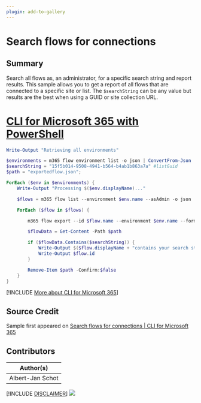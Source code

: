 ```yaml
---
plugin: add-to-gallery
---
```


# Search flows for connections

## Summary

Search all flows as, an administrator, for a specific search string and report results. This sample allows you to get a report of all flows that are connected to a specific site or list. The 
``` $searchString ``` can be any value but results are the best when using a GUID or site collection URL.
 
# [CLI for Microsoft 365 with PowerShell](#tab/cli-m365-ps)
```powershell
Write-Output "Retrieving all environments"

$environments = m365 flow environment list -o json | ConvertFrom-Json
$searchString = "15f5b014-9508-4941-b564-b4ab1b863a7a" #listGuid
$path = "exportedflow.json";

ForEach ($env in $environments) {
    Write-Output "Processing $($env.displayName)..."

    $flows = m365 flow list --environment $env.name --asAdmin -o json | ConvertFrom-Json

    ForEach ($flow in $flows) {

        m365 flow export --id $flow.name --environment $env.name --format json --path $path

        $flowData = Get-Content -Path $path

        if ($flowData.Contains($searchString)) {
            Write-Output $($flow.displayName + "contains your search string" + $searchString)
            Write-Output $flow.id
        }

        Remove-Item $path -Confirm:$false
    }
}
```
[!INCLUDE [More about CLI for Microsoft 365](../../docfx/includes/MORE-CLIM365.md)]

## Source Credit

Sample first appeared on [Search flows for connections | CLI for Microsoft 365](https://pnp.github.io/cli-microsoft365/sample-scripts/flow/search-flows-for-connection/)

## Contributors

| Author(s) |
|-----------|
| Albert-Jan Schot |


[!INCLUDE [DISCLAIMER](../../docfx/includes/DISCLAIMER.md)]
<img src="https://telemetry.sharepointpnp.com/script-samples/scripts/flow-search-flows-for-connection" aria-hidden="true" />